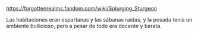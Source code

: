 https://forgottenrealms.fandom.com/wiki/Splurging_Sturgeon

Las habitaciones eran espartanas y las sábanas raídas, y la posada tenía un ambiente bullicioso, pero a pesar de todo era decente y barata.
